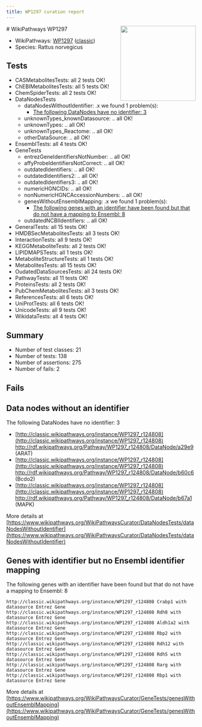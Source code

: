 ```yaml
---
title: WP1297 curation report
---
```


<img style="float: right; width: 200px" src="https://upload.wikimedia.org/wikipedia/commons/thumb/8/83/Wplogo_with_text_500.png/640px-Wplogo_with_text_500.png" />
# WikiPathways WP1297

* WikiPathways: [WP1297](https://wikipathways.org/pathways/WP1297) ([classic](https://classic.wikipathways.org/instance/WP1297))
* Species: Rattus norvegicus
## Tests
* CASMetabolitesTests: all 2 tests OK!
* ChEBIMetabolitesTests: all 5 tests OK!
* ChemSpiderTests: all 2 tests OK!
* DataNodesTests
    * dataNodesWithoutIdentifier: .x we found 1 problem(s):
        * [The following DataNodes have no identifier: 3](#d2d32fa2)
    * unknownTypes_knownDatasource: .. all OK!
    * unknownTypes: .. all OK!
    * unknownTypes_Reactome: .. all OK!
    * otherDataSource: .. all OK!
* EnsemblTests: all 4 tests OK!
* GeneTests
    * entrezGeneIdentifiersNotNumber: .. all OK!
    * affyProbeIdentifiersNotCorrect: .. all OK!
    * outdatedIdentifiers: .. all OK!
    * outdatedIdentifiers2: .. all OK!
    * outdatedIdentifiers3: .. all OK!
    * numericHGNCIDs: .. all OK!
    * nonNumericHGNCAccessionNumbers: .. all OK!
    * genesWithoutEnsemblMapping: .x we found 1 problem(s):
        * [The following genes with an identifier have been found but that do not have a mapping to Ensembl: 8](#40286d8a)
    * outdatedNCBIIdentifiers: .. all OK!
* GeneralTests: all 15 tests OK!
* HMDBSecMetabolitesTests: all 3 tests OK!
* InteractionTests: all 9 tests OK!
* KEGGMetaboliteTests: all 2 tests OK!
* LIPIDMAPSTests: all 1 tests OK!
* MetaboliteStructureTests: all 1 tests OK!
* MetabolitesTests: all 15 tests OK!
* OudatedDataSourcesTests: all 24 tests OK!
* PathwayTests: all 11 tests OK!
* ProteinsTests: all 2 tests OK!
* PubChemMetabolitesTests: all 3 tests OK!
* ReferencesTests: all 6 tests OK!
* UniProtTests: all 6 tests OK!
* UnicodeTests: all 9 tests OK!
* WikidataTests: all 4 tests OK!


## Summary

* Number of test classes: 21
* Number of tests: 138
* Number of assertions: 275
* Number of fails: 2

## Fails

<a name="d2d32fa2" />

## Data nodes without an identifier

The following DataNodes have no identifier: 3

* [http://classic.wikipathways.org/instance/WP1297_r124808](http://classic.wikipathways.org/instance/WP1297_r124808) http://rdf.wikipathways.org/Pathway/WP1297_r124808/DataNode/a29e9 (ARAT)
* [http://classic.wikipathways.org/instance/WP1297_r124808](http://classic.wikipathways.org/instance/WP1297_r124808) http://rdf.wikipathways.org/Pathway/WP1297_r124808/DataNode/b60c6 (Bcdo2)
* [http://classic.wikipathways.org/instance/WP1297_r124808](http://classic.wikipathways.org/instance/WP1297_r124808) http://rdf.wikipathways.org/Pathway/WP1297_r124808/DataNode/b67a1 (MAPK)


More details at [https://www.wikipathways.org/WikiPathwaysCurator/DataNodesTests/dataNodesWithoutIdentifier](https://www.wikipathways.org/WikiPathwaysCurator/DataNodesTests/dataNodesWithoutIdentifier)

<a name="40286d8a" />

## Genes with identifier but no Ensembl identifier mapping

The following genes with an identifier have been found but that do not have a mapping to Ensembl: 8
```
http://classic.wikipathways.org/instance/WP1297_r124808 Crabp1 with datasource Entrez Gene
http://classic.wikipathways.org/instance/WP1297_r124808 Rdh8 with datasource Entrez Gene
http://classic.wikipathways.org/instance/WP1297_r124808 Aldh1a2 with datasource Entrez Gene
http://classic.wikipathways.org/instance/WP1297_r124808 Rbp2 with datasource Entrez Gene
http://classic.wikipathways.org/instance/WP1297_r124808 Rdh12 with datasource Entrez Gene
http://classic.wikipathways.org/instance/WP1297_r124808 Rdh5 with datasource Entrez Gene
http://classic.wikipathways.org/instance/WP1297_r124808 Rarg with datasource Entrez Gene
http://classic.wikipathways.org/instance/WP1297_r124808 Rbp1 with datasource Entrez Gene
```

More details at [https://www.wikipathways.org/WikiPathwaysCurator/GeneTests/genesWithoutEnsemblMapping](https://www.wikipathways.org/WikiPathwaysCurator/GeneTests/genesWithoutEnsemblMapping)

